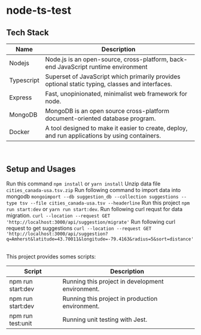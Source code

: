 # node-ts-test
## Tech Stack

| Name       | Description                                                                                     |
| ---------- | ----------------------------------------------------------------------------------------------- |
| Nodejs     | Node.js is an open-source, cross-platform, back-end JavaScript runtime environment              |
| Typescript | Superset of JavaScript which primarily provides optional static typing, classes and interfaces. |
| Express    | Fast, unopinionated, minimalist web framework for node.                                         |
| MongoDB    | MongoDB is an open source cross-platform document-oriented database program.                    |
| Docker     | A tool designed to make it easier to create, deploy, and run applications by using containers.  |

<br/>

## Setup and Usages

Run this command `npm install` or `yarn install`
Unzip data file `cities_canada-usa.tsv.zip`
Run following command to import data into mongodb
`mongoimport --db suggestion_db --collection suggestions --type tsv --file cities_canada-usa.tsv --headerline`
Run this project `npm run start:dev` or `yarn run start:dev`.
Run following curl requst for data migration.
`curl --location --request GET 'http://localhost:3000/api/suggestion/migrate'`
Run following curl request to get suggestions
`curl --location --request GET 'http://localhost:3000/api/suggestion?q=Amherst&latitude=43.70011&longitude=-79.4163&radius=5&sort=distance'`

<br/>
This project provides somes scripts:

| Script            | Description                                      |
| ----------------- | ------------------------------------------------ |
| npm run start:dev | Running this project in development environment. |
| npm run start:dev | Running this project in production environment.  |
| npm run test:unit | Running unit testing with Jest.                  |
